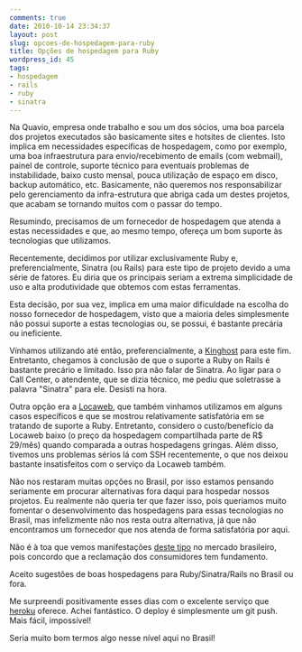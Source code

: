 ```yaml
---
comments: true
date: 2010-10-14 23:34:37
layout: post
slug: opcoes-de-hospedagem-para-ruby
title: Opções de hospedagem para Ruby
wordpress_id: 45
tags:
- hospedagem
- rails
- ruby
- sinatra
---
```


Na Quavio, empresa onde trabalho e sou um dos sócios, uma boa parcela dos projetos executados são basicamente sites e hotsites de clientes. Isto implica em necessidades específicas de hospedagem, como por exemplo, uma boa infraestrutura para envio/recebimento de emails (com webmail), painel de controle, suporte técnico para eventuais problemas de instabilidade, baixo custo mensal, pouca utilização de espaço em disco, backup automático, etc. Basicamente, não queremos nos responsabilizar pelo gerenciamento da infra-estrutura que abriga cada um destes projetos, que acabam se tornando muitos com o passar do tempo.

Resumindo, precisamos de um fornecedor de hospedagem que atenda a estas necessidades e que, ao mesmo tempo, ofereça um bom suporte às tecnologias que utilizamos.

Recentemente, decidimos por utilizar exclusivamente Ruby e, preferencialmente, Sinatra (ou Rails) para este tipo de projeto devido a uma série de fatores. Eu diria que os principais seriam a extrema simplicidade de uso e alta produtividade que obtemos com estas ferramentas.

Esta decisão, por sua vez, implica em uma maior dificuldade na escolha do nosso fornecedor de hospedagem, visto que a maioria deles simplesmente não possui suporte a estas tecnologias ou, se possui, é bastante precária ou ineficiente.

Vínhamos utilizando até então, preferencialmente, a [Kinghost](http://www.kinghost.com.br) para este fim. Entretanto, chegamos à conclusão de que o suporte a Ruby on Rails é bastante precário e limitado. Isso pra não falar de Sinatra. Ao ligar para o Call Center, o atendente, que se dizia técnico, me pediu que soletrasse a palavra "Sinatra" para ele. Desisti na hora.

Outra opção era a [Locaweb](http://www.kinghost.com.br), que também vinhamos utilizamos em alguns casos específicos e que se mostrou relativamente satisfatória em se tratando de suporte a Ruby. Entretanto, considero o custo/benefício da Locaweb baixo (o preço da hospedagem compartilhada parte de R$ 29/mês) quando comparada a outras hospedagens gringas. Além disso, tivemos uns problemas sérios lá com SSH recentemente, o que nos deixou bastante insatisfeitos com o serviço da Locaweb também.

Não nos restaram muitas opções no Brasil, por isso estamos pensando seriamente em procurar alternativas fora daqui para hospedar nossos projetos. Eu realmente não queria ter que fazer isso, pois queriamos muito fomentar o desenvolvimento das hospedagens para essas tecnologias no Brasil, mas infelizmente não nos resta outra alternativa, já que não encontramos um fornecedor que nos atenda de forma satisfatória por aqui.

Não é à toa que vemos manifestações [deste tipo](http://blog.kinghost.com.br/2010/09/empresas-de-hospedagem-de-sites-divulgam-esclarecimento/) no mercado brasileiro, pois concordo que a reclamação dos consumidores tem fundamento.

Aceito sugestões de boas hospedagens para Ruby/Sinatra/Rails no Brasil ou fora.

Me surpreendi positivamente esses dias com o excelente serviço que [heroku](http://heroku.com) oferece. Achei fantástico. O deploy é simplesmente um git push. Mais fácil, impossível!

Seria muito bom termos algo nesse nível aqui no Brasil!
